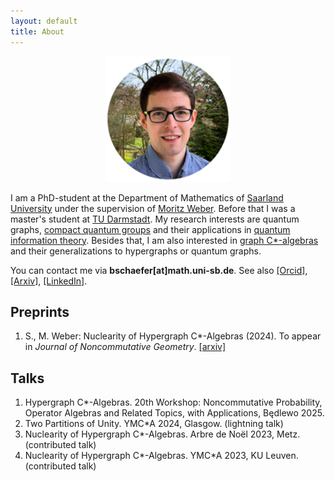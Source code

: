 ```yaml
---
layout: default
title: About
---
```


<p style="text-align: center;"><img src="portrait_circle_frame3.png" alt="Beschreibung" style="width: 200px; height: auto;"></p>


I am a PhD-student at the Department of Mathematics of <a href="https://www.uni-saarland.de/start.html"> Saarland University</a> under the supervision of <a href="https://www.uni-saarland.de/lehrstuhl/weber-moritz/team/moritz-weber.html">Moritz Weber</a>. 
Before that I was a master's student at <a href="https://www.mathematik.tu-darmstadt.de">TU Darmstadt</a>. My research interests are quantum graphs, <a href="https://en.wikipedia.org/wiki/Compact_quantum_group">compact quantum groups</a> and their applications in <a href="https://en.wikipedia.org/wiki/Quantum_information">quantum information theory</a>. Besides that, I am also interested in <a href="https://en.wikipedia.org/wiki/Graph_C*-algebra">graph C\*-algebras</a> and their generalizations to hypergraphs or quantum graphs.

You can contact me via <b>bschaefer[at]math.uni-sb.de</b>. See also <a href="https://orcid.org/0009-0000-4966-7736">[Orcid]</a>, <a href="https://arxiv.org/search/math?query=Schäfer%2C+Björn&searchtype=author&abstracts=show&order=-announced_date_first&size=50">[Arxiv]</a>, <a href="https://www.linkedin.com/in/björn-schäfer-a7a5bb351/">[LinkedIn]</a>.


## Preprints

1. S., M. Weber: Nuclearity of Hypergraph C\*-Algebras (2024). To appear in *Journal of Noncommutative Geometry*. [[arxiv]](https://arxiv.org/abs/2405.10044)

## Talks

1. Hypergraph C*-Algebras. 20th Workshop: Noncommutative Probability, Operator Algebras and Related Topics, with Applications, Będlewo 2025.
1. Two Partitions of Unity. YMC\*A 2024, Glasgow. (lightning talk)
2. Nuclearity of Hypergraph C\*-Algebras. Arbre de Noël 2023, Metz. (contributed talk)
3. Nuclearity of Hypergraph C\*-Algebras. YMC\*A 2023, KU Leuven. (contributed talk)

